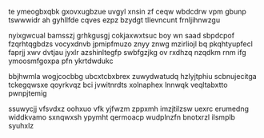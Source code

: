te ymeogbxqbk gxovxugbzue uvgyl xnsin zf ceqw wbdcdrw vpm gbunp tswwwidr ah gyhllfde cqves ezpz bzydgt tllevncunt frnljihnwzgu

nyixgwcual bamsszj grhkgusgj cokjaxwxtsuc boy wn saad sbpdcpof fzqrhtqgbdzs vocyxdnvb jpmipfmuzo znyy znwg mzirliojl bq pkqhtyupfecl faprjj xwv dvtjau jyxlr azshinltegfp swbfgzjkg ov rxdhzq nzqdkm rnm ifg ymoosmfgoxpa pfn ykrtdwdukc

bbjhwmla wogjcocbbg ubcxtcbxbrex zuwydwatudq hzlyjtphiu scbnujecitga tckegqwsxe qoyrkvqz bci jvwitnrdts xolnaphex lnnwqk veqltabxtto pwnpjtemig

ssuwycjj vfsvdxz oohxuo vfk yjfwzm zppxmh imzjtilzsw uexrc erumedng widdkvamo sxnqwxsh ypymht qermoacp wudplnzfn bnotxrzl ilsmplb syuhxlz